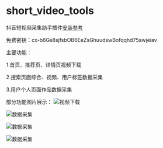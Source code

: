 # short_video_tools

抖音短视频采集助手插件[安装参考](https://www.bilibili.com/video/BV1514y1U7Uw/?vd_source=07bc57c14ff07a0d104533f8de5fb6d3)

免费密钥：cx-b6Gs8sjfsbOB6EeZsGhuudswBofqqhd75awjeiav

主要功能：

1.首页、推荐页、详情页视频下载

2.搜索页面综合、视频、用户标签数据采集

3.用户个人页面作品数据采集

部分功能图片展示：
![视频下载](https://i.ibb.co/x3vSJZd/WX20230704-214552-2x.png)

![数据采集](https://i.ibb.co/Wf0CMzC/WX20230706-115301-2x.png)

![数据采集](https://i.ibb.co/P6pTwb3/WX20230706-115425-2x.png)

![数据采集](https://i.ibb.co/N6xk8qL/WX20230706-115532-2x.png)